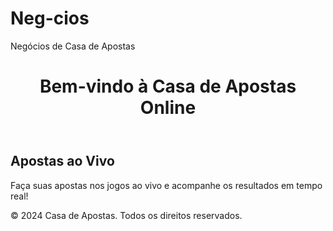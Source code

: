 # Neg-cios
Negócios de Casa de Apostas

<!DOCTYPE html>
<html lang="pt-BR">
<head>
    <meta charset="UTF-8">
    <meta name="viewport" content="width=device-width, initial-scale=1.0">
    <title>Casa de Apostas</title>
    <link rel="stylesheet" href="style.css">
</head>
<body>
    <header>
        <h1>Bem-vindo à Casa de Apostas Online</h1>
    </header>
    <main>
        <section>
            <h2>Apostas ao Vivo</h2>
            <p>Faça suas apostas nos jogos ao vivo e acompanhe os resultados em tempo real!</p>
        </section>
    </main>
    <footer>
        <p>© 2024 Casa de Apostas. Todos os direitos reservados.</p>
    </footer>
</body>
</html>
